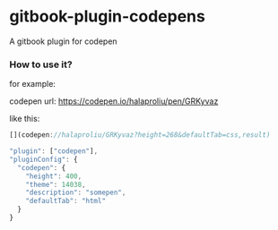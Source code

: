 # gitbook-plugin-codepens
A gitbook plugin for codepen

### How to use it?

for example:

codepen url: https://codepen.io/halaproliu/pen/GRKyvaz

like this:

```js
[](codepen://halaproliu/GRKyvaz?height=268&defaultTab=css,result)
```

```js
"plugin": ["codepen"],
"pluginConfig": {
  "codepen": {
    "height": 400,
    "theme": 14038,
    "description": "somepen",
    "defaultTab": "html"
  }
}
```

